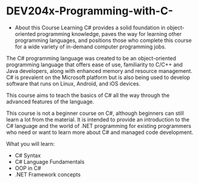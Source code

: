 # DEV204x-Programming-with-C-
- About this Course
Learning C# provides a solid foundation in object-oriented programming knowledge, paves the way for learning other programming languages, and positions those who complete this course for a wide variety of in-demand computer programming jobs.  
 
The C# programming language was created to be an object-oriented programming language that offers ease of use, familiarity to C/C++ and Java developers, along with enhanced memory and resource management.  C# is prevalent on the Microsoft platform but is also being used to develop software that runs on Linux, Android, and iOS devices.  
 
This course aims to teach the basics of C# all the way through the advanced features of the language. 
 
This course is not a beginner course on C#, although beginners can still learn a lot from the material.  It is intended to provide an introduction to the C# language and the world of .NET programming for existing programmers who need or want to learn more about C# and managed code development.

What you will learn:

- C# Syntax
- C# Language Fundamentals
- OOP in C#
- .NET Framework concepts
